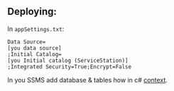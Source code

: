 ## Deploying:
In `appSettings.txt`:
```
Data Source= 
[you data source]
;Initial Catalog= 
[you Initial catalog (ServiceStation)]
;Integrated Security=True;Encrypt=False
```
In you SSMS add database & tables how in c# [context](https://github.com/sha-255/Library/tree/eceb3cbbafd5c7b00f340f47eb19b4d2e0ed283b/Domain/Data).
